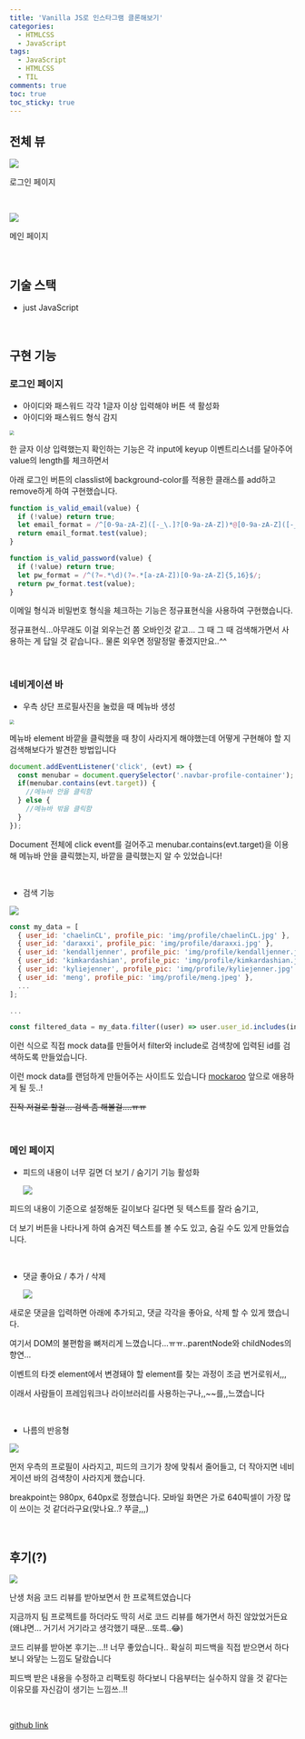 ```yaml
---
title: 'Vanilla JS로 인스타그램 클론해보기'
categories:
  - HTMLCSS
  - JavaScript
tags:
  - JavaScript
  - HTMLCSS
  - TIL
comments: true
toc: true
toc_sticky: true
---
```


## 전체 뷰



![](https://i.ibb.co/3vBxyhS/2020-10-30-9-41-54.png)

로그인 페이지

<br>



![](https://i.ibb.co/yXvRzTj/2020-10-30-6-28-17.png)

메인 페이지

<br>

## 기술 스택

- just JavaScript

<br>

## 구현 기능

### 로그인 페이지

- 아이디와 패스워드 각각 1글자 이상 입력해야 버튼 색 활성화
- 아이디와 패스워드 형식 감지

<img src="https://i.ibb.co/xDBtswV/login-page.gif" style="zoom:50%;" />



한 글자 이상 입력했는지 확인하는 기능은 각 input에 keyup 이벤트리스너를 달아주어 value의 length를 체크하면서

아래 로그인 버튼의 classlist에 background-color를 적용한 클래스를 add하고 remove하게 하여 구현했습니다.

```js
function is_valid_email(value) {
  if (!value) return true;
  let email_format = /^[0-9a-zA-Z]([-_\.]?[0-9a-zA-Z])*@[0-9a-zA-Z]([-_\.]?[0-9a-zA-Z])*\.[a-zA-Z]{2,3}$/i;
  return email_format.test(value);
}

function is_valid_password(value) {
  if (!value) return true;
  let pw_format = /^(?=.*\d)(?=.*[a-zA-Z])[0-9a-zA-Z]{5,16}$/;
  return pw_format.test(value);
}
```

이메일 형식과 비밀번호 형식을 체크하는 기능은 정규표현식을 사용하여 구현했습니다. 

정규표현식...아무래도 이걸 외우는건 쫌 오바인것 같고...  그 때 그 때 검색해가면서 사용하는 게 답일 것 같습니다.. 물론 외우면 정말정말 좋겠지만요..^^

<br>

### 네비게이션 바

- 우측 상단 프로필사진을 눌렀을 때 메뉴바 생성

<img src="https://i.ibb.co/gDs4s8z/navbarprofile.gif z" style="zoom:50%;" />

메뉴바 element 바깥을 클릭했을 때 창이 사라지게 해야했는데 어떻게 구현해야 할 지 검색해보다가 발견한 방법입니다

```js
document.addEventListener('click', (evt) => {
  const menubar = document.querySelector('.navbar-profile-container');
  if(menubar.contains(evt.target)) { 
    //메뉴바 안을 클릭함
  } else {
    //메뉴바 밖을 클릭함
  }
});
```

Document 전체에 click event를 걸어주고 menubar.contains(evt.target)을 이용해 메뉴바 안을 클릭했는지, 바깥을 클릭했는지 알 수 있었습니다!

<br>

- 검색 기능

![](https://i.ibb.co/hdxmYr3/search.gif)

```js
const my_data = [
  { user_id: 'chaelinCL', profile_pic: 'img/profile/chaelinCL.jpg' },
  { user_id: 'daraxxi', profile_pic: 'img/profile/daraxxi.jpg' },
  { user_id: 'kendalljenner', profile_pic: 'img/profile/kendalljenner.jpg' },
  { user_id: 'kimkardashian', profile_pic: 'img/profile/kimkardashian.jpg' },
  { user_id: 'kyliejenner', profile_pic: 'img/profile/kyliejenner.jpg' },
  { user_id: 'meng', profile_pic: 'img/profile/meng.jpeg' },
  ...
];

...

const filtered_data = my_data.filter((user) => user.user_id.includes(input_value));
```
[mockaroo]: https://mockaroo.com/
이런 식으로 직접 mock data를 만들어서 filter와 include로 검색창에 입력된 id를 검색하도록 만들었습니다.

이런 mock data를 랜덤하게 만들어주는 사이트도 있습니다 [mockaroo] 앞으로 애용하게 될 듯..!

~~진작 저걸로 할걸... 검색 좀 해볼걸....ㅠㅠ~~



<br>

### 메인 페이지

- 피드의 내용이 너무 길면 더 보기 / 숨기기 기능 활성화

  ![](https://i.ibb.co/6ZyF6NP/content-show.gif)

피드의 내용이 기준으로 설정해둔 길이보다 길다면 뒷 텍스트를 잘라 숨기고, 

더 보기 버튼을 나타나게 하여 숨겨진 텍스트를 볼 수도 있고, 숨길 수도 있게 만들었습니다.

<br>

- 댓글 좋아요 / 추가 / 삭제

  ![](https://i.ibb.co/fFDHCB9/add-comment.gif)

새로운 댓글을 입력하면 아래에 추가되고, 댓글 각각을 좋아요, 삭제 할 수 있게 했습니다.

여기서 DOM의 불편함을 뼈저리게 느꼈습니다...ㅠㅠ..parentNode와 childNodes의 향연...

이벤트의 타겟 element에서 변경돼야 할 element를 찾는 과정이 조금 번거로워서,,,

이래서 사람들이 프레임워크나 라이브러리를 사용하는구나,,~~를,,느꼈습니다

<br>

- 나름의 반응형

<img src="https://i.ibb.co/y8rnSSf/image.gif" />

먼저 우측의 프로필이 사라지고, 피드의 크기가 창에 맞춰서 줄어들고, 더 작아지면 네비게이션 바의 검색창이 사라지게 했습니다.

breakpoint는 980px, 640px로 정했습니다. 모바일 화면은 가로 640픽셀이 가장 많이 쓰이는 것 같더라구요(맞나요..? 쭈글,,,)



<br>

## 후기(?)

<img src="https://i.ibb.co/KF8W6Vd/2020-10-31-4-40-14.png" style="zoom:90%;" />

난생 처음 코드 리뷰를 받아보면서 한 프로젝트였습니다

지금까지 팀 프로젝트를 하더라도 딱히 서로 코드 리뷰를 해가면서 하진 않았었거든요 (왜냐면... 거기서 거기라고 생각했기 때문...또륵..😂)

코드 리뷰를 받아본 후기는...!! 너무 좋았습니다.. 확실히 피드백을 직접 받으면서 하다보니 와닿는 느낌도 달랐습니다

피드백 받은 내용을 수정하고 리팩토링 하다보니 다음부터는 실수하지 않을 것 같다는 이유모를 자신감이 생기는 느낌쓰..!!



<br>

[github link]: https://github.com/guswnl0610/Instagram-clone



[github link]







